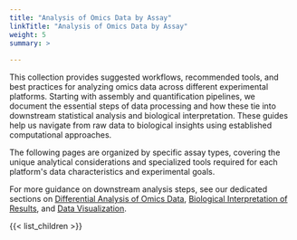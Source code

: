 ```yaml
---
title: "Analysis of Omics Data by Assay"
linkTitle: "Analysis of Omics Data by Assay"
weight: 5
summary: >
  
---
```

 
This collection provides suggested workflows, recommended tools, and best practices for analyzing omics data across different experimental platforms. Starting with assembly and quantification pipelines, we document the essential steps of data processing and how these tie into downstream statistical analysis and biological interpretation. These guides help us navigate from raw data to biological insights using established computational approaches.

The following pages are organized by specific assay types, covering the unique analytical considerations and specialized tools required for each platform's data characteristics and experimental goals.

For more guidance on downstream analysis steps, see our dedicated sections on [Differential Analysis of Omics Data](link), [Biological Interpretation of Results](link), and [Data Visualization](link).

{{< list_children >}}
